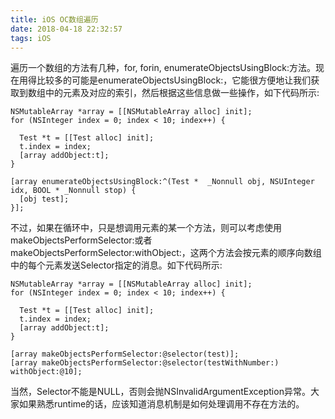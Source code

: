 ```yaml
---
title: iOS OC数组遍历
date: 2018-04-18 22:32:57
tags: iOS
---
```


遍历一个数组的方法有几种，for, forin, enumerateObjectsUsingBlock:方法。现在用得比较多的可能是enumerateObjectsUsingBlock:，它能很方便地让我们获取到数组中的元素及对应的索引，然后根据这些信息做一些操作，如下代码所示:

```
NSMutableArray *array = [[NSMutableArray alloc] init];
for (NSInteger index = 0; index < 10; index++) {
  
  Test *t = [[Test alloc] init];
  t.index = index;
  [array addObject:t];
}
   
[array enumerateObjectsUsingBlock:^(Test *  _Nonnull obj, NSUInteger idx, BOOL * _Nonnull stop) {
  [obj test];
}];
```

不过，如果在循环中，只是想调用元素的某一个方法，则可以考虑使用makeObjectsPerformSelector:或者makeObjectsPerformSelector:withObject:，这两个方法会按元素的顺序向数组中的每个元素发送Selector指定的消息。如下代码所示:

```
NSMutableArray *array = [[NSMutableArray alloc] init];
for (NSInteger index = 0; index < 10; index++) {
  
  Test *t = [[Test alloc] init];
  t.index = index;
  [array addObject:t];
}
   
[array makeObjectsPerformSelector:@selector(test)];
[array makeObjectsPerformSelector:@selector(testWithNumber:) withObject:@10];
```

当然，Selector不能是NULL，否则会抛NSInvalidArgumentException异常。大家如果熟悉runtime的话，应该知道消息机制是如何处理调用不存在方法的。